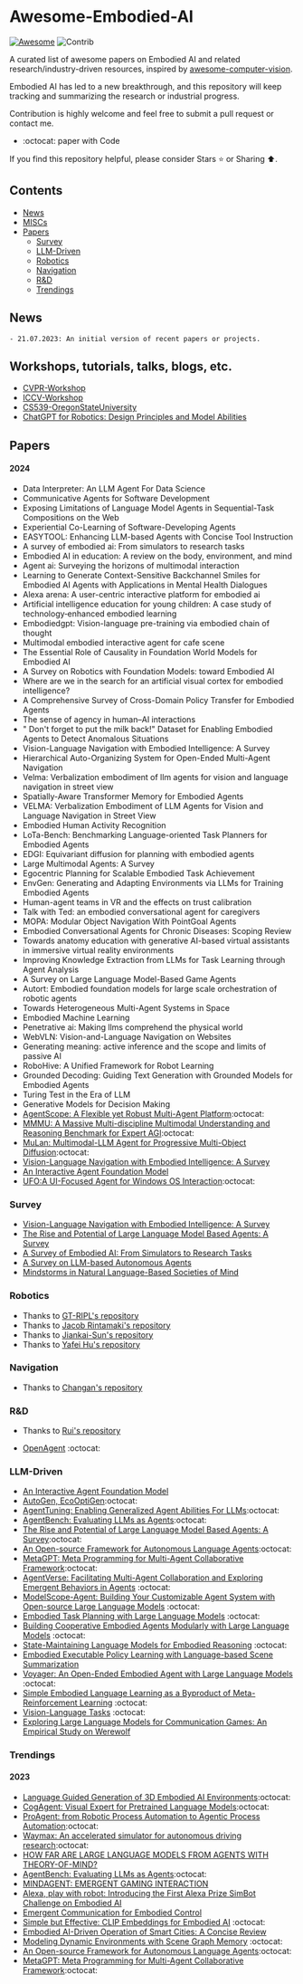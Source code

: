 # Awesome-Embodied-AI

[![Awesome](https://cdn.rawgit.com/sindresorhus/awesome/d7305f38d29fed78fa85652e3a63e154dd8e8829/media/badge.svg)](https://github.com/sindresorhus/awesome)
<img src="https://img.shields.io/badge/Contributions-Welcome-278ea5" alt="Contrib"/>

A curated list of awesome papers on Embodied AI and related research/industry-driven resources, inspired by [awesome-computer-vision](https://github.com/jbhuang0604/awesome-computer-vision).

Embodied AI has led to a new breakthrough, and this repository will keep tracking and summarizing the research or industrial progress.

Contribution is highly welcome and feel free to submit a pull request or contact me.

+ :octocat: paper with Code

If you find this repository helpful, please consider Stars ⭐ or Sharing ⬆️.

## Contents
- [News](#News)
- [MISCs](#MISCs)
- [Papers](#Papers)
  - [Survey](#Survey)
  - [LLM-Driven](#LLM)
  - [Robotics](#Robotics)
  - [Navigation](#N)
  - [R&D](#RD)
  - [Trendings](#trendings)

<a name="News" />

## News
```
- 21.07.2023: An initial version of recent papers or projects.
```

<a name="MISCs" />

## Workshops, tutorials, talks, blogs, etc.
- [CVPR-Workshop](https://embodied-ai.org/)
- [ICCV-Workshop](https://iccv-clvl.github.io/2023/#speakers-section)
- [CS539-OregonStateUniversity](https://web.engr.oregonstate.edu/~leestef/courses/2019/fall/cs539.html)
- [ChatGPT for Robotics: Design Principles and Model Abilities](https://www.microsoft.com/en-us/research/group/autonomous-systems-group-robotics/articles/chatgpt-for-robotics/)

<a name="Papers" />

## Papers

<a name="Survey" />

#### 2024

+ Data Interpreter: An LLM Agent For Data Science
+ Communicative Agents for Software Development
+ Exposing Limitations of Language Model Agents in Sequential-Task Compositions on the Web
+ Experiential Co-Learning of Software-Developing Agents
+ EASYTOOL: Enhancing LLM-based Agents with Concise Tool Instruction
+ A survey of embodied ai: From simulators to research tasks
+ Embodied AI in education: A review on the body, environment, and mind
+ Agent ai: Surveying the horizons of multimodal interaction
+ Learning to Generate Context-Sensitive Backchannel Smiles for Embodied AI Agents with Applications in Mental Health Dialogues
+ Alexa arena: A user-centric interactive platform for embodied ai
+ Artificial intelligence education for young children: A case study of technology‐enhanced embodied learning
+ Embodiedgpt: Vision-language pre-training via embodied chain of thought
+ Multimodal embodied interactive agent for cafe scene
+ The Essential Role of Causality in Foundation World Models for Embodied AI
+ A Survey on Robotics with Foundation Models: toward Embodied AI
+ Where are we in the search for an artificial visual cortex for embodied intelligence?
+ A Comprehensive Survey of Cross-Domain Policy Transfer for Embodied Agents
+ The sense of agency in human–AI interactions
+ " Don't forget to put the milk back!" Dataset for Enabling Embodied Agents to Detect Anomalous Situations
+ Vision-Language Navigation with Embodied Intelligence: A Survey
+ Hierarchical Auto-Organizing System for Open-Ended Multi-Agent Navigation
+ Velma: Verbalization embodiment of llm agents for vision and language navigation in street view
+ Spatially-Aware Transformer Memory for Embodied Agents
+ VELMA: Verbalization Embodiment of LLM Agents for Vision and Language Navigation in Street View
+ Embodied Human Activity Recognition
+ LoTa-Bench: Benchmarking Language-oriented Task Planners for Embodied Agents
+ EDGI: Equivariant diffusion for planning with embodied agents
+ Large Multimodal Agents: A Survey
+ Egocentric Planning for Scalable Embodied Task Achievement
+ EnvGen: Generating and Adapting Environments via LLMs for Training Embodied Agents
+ Human-agent teams in VR and the effects on trust calibration
+ Talk with Ted: an embodied conversational agent for caregivers
+ MOPA: Modular Object Navigation With PointGoal Agents
+ Embodied Conversational Agents for Chronic Diseases: Scoping Review
+ Towards anatomy education with generative AI-based virtual assistants in immersive virtual reality environments
+ Improving Knowledge Extraction from LLMs for Task Learning through Agent Analysis
+ A Survey on Large Language Model-Based Game Agents
+ Autort: Embodied foundation models for large scale orchestration of robotic agents
+ Towards Heterogeneous Multi-Agent Systems in Space
+ Embodied Machine Learning
+ Penetrative ai: Making llms comprehend the physical world
+ WebVLN: Vision-and-Language Navigation on Websites
+ Generating meaning: active inference and the scope and limits of passive AI
+ RoboHive: A Unified Framework for Robot Learning
+ Grounded Decoding: Guiding Text Generation with Grounded Models for Embodied Agents
+ Turing Test in the Era of LLM
+ Generative Models for Decision Making
+ [AgentScope: A Flexible yet Robust Multi-Agent Platform](https://github.com/modelscope/agentscope):octocat:
+ [MMMU: A Massive Multi-discipline Multimodal Understanding and Reasoning Benchmark for Expert AGI](https://github.com/MMMU-Benchmark/MMMU):octocat:
+ [MuLan: Multimodal-LLM Agent for Progressive Multi-Object Diffusion](https://measure-infinity.github.io/mulan/):octocat:
+ [Vision-Language Navigation with Embodied Intelligence: A Survey](https://arxiv.org/abs/2402.14304)
+ [An Interactive Agent Foundation Model](https://arxiv.org/pdf/2402.05929.pdf)
+ [UFO:A UI-Focused Agent for Windows OS Interaction](https://github.com/microsoft/UFO):octocat:

### Survey

+ [Vision-Language Navigation with Embodied Intelligence: A Survey](https://arxiv.org/abs/2402.14304)
+ [The Rise and Potential of Large Language Model Based Agents: A Survey](https://github.com/WooooDyy/LLM-Agent-Paper-List)
+ [A Survey of Embodied AI: From Simulators to Research Tasks](https://arxiv.org/pdf/2103.04918.pdf)
+ [A Survey on LLM-based Autonomous Agents](https://github.com/Paitesanshi/LLM-Agent-Survey)
+ [Mindstorms in Natural Language-Based Societies of Mind](https://arxiv.org/pdf/2305.17066.pdf)

<a name="Robotics" />

### Robotics
- Thanks to [GT-RIPL's repository](https://github.com/GT-RIPL/Awesome-LLM-Robotics)
- Thanks to [Jacob Rintamaki's repository](https://github.com/jrin771/Everything-LLMs-And-Robotics)
- Thanks to [Jiankai-Sun's repository](https://github.com/robotics-survey/Awesome-Robotics-Foundation-Models)
- Thanks to [Yafei Hu's repository](https://github.com/JeffreyYH/robotics-fm-survey)

<a name="N" />

### Navigation
- Thanks to [Changan's repository](https://github.com/ChanganVR/awesome-embodied-vision)

<a name="RD" />

### R&D
- Thanks to [Rui's repository](https://github.com/ray-ruisun/AIA)
+ [OpenAgent](https://github.com/dot-agent/openagent) :octocat:

<a name="LLM" />

### LLM-Driven

+ [An Interactive Agent Foundation Model](https://arxiv.org/pdf/2402.05929.pdf)
+ [AutoGen, EcoOptiGen](https://github.com/microsoft/autogen):octocat:
+ [AgentTuning: Enabling Generalized Agent Abilities For LLMs](https://github.com/THUDM/AgentTuning):octocat:
+ [AgentBench: Evaluating LLMs as Agents](https://github.com/THUDM/AgentBench):octocat:
+ [The Rise and Potential of Large Language Model Based Agents: A Survey](https://github.com/WooooDyy/LLM-Agent-Paper-List):octocat:
+ [An Open-source Framework for Autonomous Language Agents](https://github.com/aiwaves-cn/agents):octocat:
+ [MetaGPT: Meta Programming for Multi-Agent Collaborative Framework](https://github.com/geekan/MetaGPT):octocat:
+ [AgentVerse: Facilitating Multi-Agent Collaboration and Exploring Emergent Behaviors in Agents](https://github.com/OpenBMB/AgentVerse) :octocat:
+ [ModelScope-Agent: Building Your Customizable Agent System with Open-source Large Language Models](https://github.com/modelscope/modelscope-agent) :octocat:
+ [Embodied Task Planning with Large Language Models](https://gary3410.github.io/TaPA/) :octocat:
+ [Building Cooperative Embodied Agents Modularly with Large Language Models](https://vis-www.cs.umass.edu/Co-LLM-Agents/) :octocat:
+ [State-Maintaining Language Models for Embodied Reasoning](https://statler-lm.github.io/) :octocat:
+ [Embodied Executable Policy Learning with Language-based Scene Summarization](https://arxiv.org/pdf/2306.05696.pdf)
+ [Voyager: An Open-Ended Embodied Agent with Large Language Models](https://voyager.minedojo.org/) :octocat:
+ [Simple Embodied Language Learning as a Byproduct of Meta-Reinforcement Learning](https://arxiv.org/pdf/2306.08400.pdf) :octocat:
+ [Vision-Language Tasks](https://github.com/jingyi0000/VLM_survey) :octocat:
+ [Exploring Large Language Models for Communication Games: An Empirical Study on Werewolf](https://arxiv.org/abs/2309.04658)

<a name="trendings" />

### Trendings

#### 2023

+ [Language Guided Generation of 3D Embodied AI Environments](https://github.com/allenai/Holodeck):octocat:
+ [CogAgent: Visual Expert for Pretrained Language Models](https://github.com/THUDM/CogVLM):octocat:
+ [ProAgent: from Robotic Process Automation to Agentic Process Automation](https://github.com/OpenBMB/ProAgent):octocat:
+ [Waymax: An accelerated simulator for autonomous driving research](https://github.com/waymo-research/waymax/tree/main):octocat:
+ [HOW FAR ARE LARGE LANGUAGE MODELS FROM AGENTS WITH THEORY-OF-MIND?](https://arxiv.org/pdf/2310.03051.pdf)
+ [AgentBench: Evaluating LLMs as Agents](https://github.com/THUDM/AgentBench):octocat:
+ [MINDAGENT: EMERGENT GAMING INTERACTION](https://arxiv.org/pdf/2309.09971.pdf)
+ [Alexa, play with robot: Introducing the First Alexa Prize SimBot Challenge on Embodied AI](https://arxiv.org/pdf/2308.05221.pdf)
+ [Emergent Communication for Embodied Control](http://openaccess.thecvf.com//content/CVPR2023/papers/Mu_EC2_Emergent_Communication_for_Embodied_Control_CVPR_2023_paper.pdf)
+ [Simple but Effective: CLIP Embeddings for Embodied AI](https://github.com/allenai/embodied-clip) :octocat:
+ [Embodied AI-Driven Operation of Smart Cities: A Concise Review](https://arxiv.org/pdf/2108.09823v1.pdf)
+ [Modeling Dynamic Environments with Scene Graph Memory](https://proceedings.mlr.press/v202/kurenkov23a/kurenkov23a.pdf) :octocat:
+ [An Open-source Framework for Autonomous Language Agents](https://github.com/aiwaves-cn/agents):octocat:
+ [MetaGPT: Meta Programming for Multi-Agent Collaborative Framework](https://github.com/geekan/MetaGPT):octocat:

